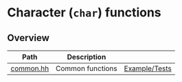 # Character (`char`) functions

## Overview

| Path                   | Description      |                                 |
| ---------------------- | ---------------- | ------------------------------- |
| [common.hh](common.hh) | Common functions | [Example/Tests](common.test.cc) |
